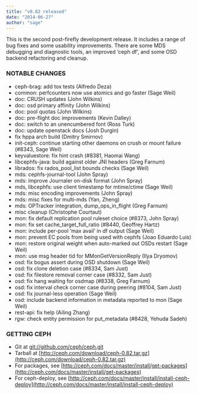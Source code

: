 ```yaml
---
title: "v0.82 released"
date: "2014-06-27"
author: "sage"
---
```


This is the second post-firefly development release. It includes a range of bug fixes and some usability improvements. There are some MDS debugging and diagnostic tools, an improved ‘ceph df’, and some OSD backend refactoring and cleanup.

### NOTABLE CHANGES

- ceph-brag: add tox tests (Alfredo Deza)
- common: perfcounters now use atomics and go faster (Sage Weil)
- doc: CRUSH updates (John Wilkins)
- doc: osd primary affinity (John Wilkins)
- doc: pool quotas (John Wilkins)
- doc: pre-flight doc improvements (Kevin Dalley)
- doc: switch to an unencumbered font (Ross Turk)
- doc: update openstack docs (Josh Durgin)
- fix hppa arch build (Dmitry Smirnov)
- init-ceph: continue starting other daemons on crush or mount failure (#8343, Sage Weil)
- keyvaluestore: fix hint crash (#8381, Haomai Wang)
- libcephfs-java: build against older JNI headers (Greg Farnum)
- librados: fix rados\_pool\_list bounds checks (Sage Weil)
- mds: cephfs-journal-tool (John Spray)
- mds: improve Journaler on-disk format (John Spray)
- mds, libcephfs: use client timestamp for mtime/ctime (Sage Weil)
- mds: misc encoding improvements (John Spray)
- mds: misc fixes for multi-mds (Yan, Zheng)
- mds: OPTracker integration, dump\_ops\_in\_flight (Greg Farnum)
- misc cleanup (Christophe Courtaut)
- mon: fix default replication pool ruleset choice (#8373, John Spray)
- mon: fix set cache\_target\_full\_ratio (#8440, Geoffrey Hartz)
- mon: include per-pool ‘max avail’ in df output (Sage Weil)
- mon: prevent EC pools from being used with cephfs (Joao Eduardo Luis)
- mon: restore original weight when auto-marked out OSDs restart (Sage Weil)
- mon: use msg header tid for MMonGetVersionReply (Ilya Dryomov)
- osd: fix bogus assert during OSD shutdown (Sage Weil)
- osd: fix clone deletion case (#8334, Sam Just)
- osd: fix filestore removal corner case (#8332, Sam Just)
- osd: fix hang waiting for osdmap (#8338, Greg Farnum)
- osd: fix interval check corner case during peering (#8104, Sam Just)
- osd: fix journal-less operation (Sage Weil)
- osd: include backend information in metadata reported to mon (Sage Weil)
- rest-api: fix help (Ailing Zhang)
- rgw: check entity permission for put\_metadata (#8428, Yehuda Sadeh)

### GETTING CEPH

- Git at [git://github.com/ceph/ceph.git](http://github.com/ceph/ceph)
- Tarball at [http://ceph.com/download/ceph-0.82.tar.gz](http://ceph.com/download/ceph-0.82.tar.gz)
- For packages, see [http://ceph.com/docs/master/install/get-packages](http://ceph.com/docs/master/install/get-packages)
- For ceph-deploy, see [http://ceph.com/docs/master/install/install-ceph-deploy](http://ceph.com/docs/master/install/install-ceph-deploy)
